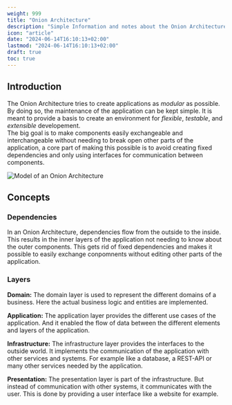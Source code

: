 ```yaml
---
weight: 999
title: "Onion Architecture"
description: "Simple Information and notes about the Onion Architecture"
icon: "article"
date: "2024-06-14T16:10:13+02:00"
lastmod: "2024-06-14T16:10:13+02:00"
draft: true
toc: true
---
```


## Introduction

The Onion Architecture tries to create applications as *modular* as possible.
By doing so, the maintenance of the application can be kept simple. It is
meant to provide a basis to create an environment for *flexible*, *testable*,
and *extensible* developement.  
The big goal is to make components easily exchangeable and interchangeable
without needing to break open other parts of the application, a core part of
making this possible is to avoid creating fixed dependencies and only using
interfaces for communication between components.

![Model of an Onion Architecture](images/architecture/onion/onion-model.png)

## Concepts

### Dependencies

In an Onion Architecture, dependencies flow from the outside to the inside.
This results in the inner layers of the application not needing to know
about the outer components. This gets rid of fixed dependencies and makes
it possible to easily exchange conpomnents without editing other parts of
the application.

### Layers

**Domain:** The domain layer is used to represent the different domains of a
business. Here the actual business logic and entities are implemented.

**Application:** The application layer provides the different use cases of the
application. And it enabled the flow of data between the different elements
and layers of the application.

**Infrastructure:** The infrastructure layer provides the interfaces to the
outside world. It implements the communication of the application with other
services and systems. For example like a database, a REST-API or many other
services needed by the application.

**Presentation:** The presentation layer is part of the infrastructure. But
instead of communication with other systems, it communicates with the user.
This is done by providing a user interface like a website for example.
